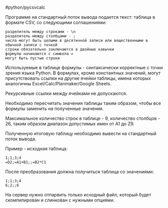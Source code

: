 #python/pycsvcalc

Программе на стандартный поток вывода подается текст: таблица в формате CSV, со следующими соглашениями:

    разделитель между строками - \n
    разделитель между столбцами - ;
    числа могут быть целыми в десятичной записи или вещественными в обычной записи с точкой
    строки обязательно заключаются в двойные кавычки
    формулы начинаются с символа =
    могут быть пустые строки

Используемые в таблице формулы - синтаксически корректные с точки зрения языка Python. В формулах, кроме константных
значений, могут присутствовать ссылки на другие ячейки таблицы, имена которых аналогичны Excel/Calc/Planmaker/Google
Sheets.

Рекурсивные ссылки между ячейками не допускаются.

Необходимо пересчитать значения таблицы таким образом, чтобы все формулы заменить на полученные значения.

Максимальное количество строк в таблице - 9, количество столбцов - 26, таким образом диапазон допустимых имен от A1 до
Z9.

Полученную итоговую таблицу необходимо вывести на стандартный поток вывода.

Пример - исходная таблица:

```
1;1;3;4
=D2;=A1+B1;;=B2*C1
```

После преобразования должна получиться таблица со значениями:

```
1;1;3;4
6;2;;6
```

На сервер нужно отпарвить только исходный файл, который будет скомпилирован и слинкован с нужными опциями.
